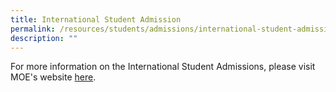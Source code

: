 ```yaml
---
title: International Student Admission
permalink: /resources/students/admissions/international-student-admission/
description: ""
---
```

For more information on the International Student Admissions, please visit MOE's website [here](https://www.moe.gov.sg/international-students).
